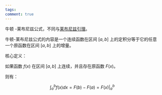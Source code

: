 ```yaml
---
tags: 
comment: true
---
```

牛顿 -莱布尼兹公式，不同与[莱布尼兹引理](莱布尼兹引理.md)。

牛顿-莱布尼兹公式的内容是一个连续函数在区间 $[a,b]$ 上的定积分等于它的任意一个原函数在区间 $[a,b]$ 上的增量。

核心定义：

如果函数 $f(x)$ 在区间 $[a,b]$ 上连续，并且存在原函数 $F(x)$。

则有：

$$
\int_a^bf\left(x\right)dx=F\left(b\right)-F\left(a\right)=F(x)|_a^b
$$